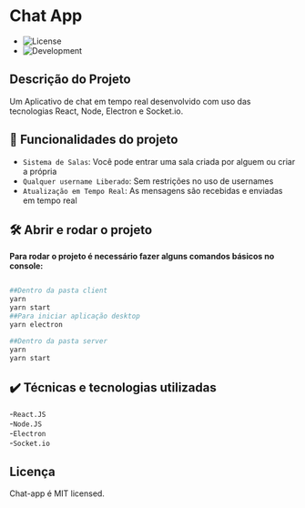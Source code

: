 # Chat App

- ![License](https://img.shields.io/github/license/Lugui14/chat-app)
- ![Development](http://img.shields.io/static/v1?label=STATUS&message=FINALIZED&color=GREEN&style=for-the-badge)

## Descrição do Projeto

Um Aplicativo de chat em tempo real desenvolvido com uso das tecnologias React, Node, Electron e Socket.io.

## :hammer: Funcionalidades do projeto

- `Sistema de Salas`: Você pode entrar uma sala criada por alguem ou criar a própria
- `Qualquer username Liberado`: Sem restrições no uso de usernames
- `Atualização em Tempo Real`: As mensagens são recebidas e enviadas em tempo real

## 🛠️ Abrir e rodar o projeto

**Para rodar o projeto é necessário fazer alguns comandos básicos no console:**

```bash

##Dentro da pasta client
yarn
yarn start
##Para iniciar aplicação desktop
yarn electron

##Dentro da pasta server
yarn
yarn start

```

## ✔️ Técnicas e tecnologias utilizadas

-`React.JS` </br>
-`Node.JS` </br>
-`Electron` </br>
-`Socket.io` </br>

## Licença

Chat-app é MIT licensed.
